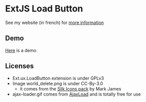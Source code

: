 ExtJS Load Button
=================
See my website (in french) for [more information](http://fcargoet.evolix.net/webdev/extjs/extjs-load-button/)

Demo
----
[Here](http://fcargoet.evolix.net/demos/extjs/load-button/) is a demo

Licenses
--------
- Ext.ux.LoadButton extension is under GPLv3
- Image world_delete.png is under CC-By-3.0
    - it comes from the [Silk Icons pack](http://www.famfamfam.com/lab/icons/silk/) by Mark James
- ajax-loader.gif comes from [AjaxLoad](http://www.ajaxload.info/) and is totally free for use

